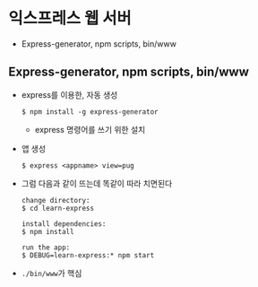 # 익스프레스 웹 서버

- Express-generator, npm scripts, bin/www



## Express-generator, npm scripts, bin/www

- express를 이용한, 자동 생성

  ```
  $ npm install -g express-generator 
  ```

  - express 명령어를 쓰기 위한 설치

- 앱 생성

  ```
  $ express <appname> view=pug
  ```

- 그럼 다음과 같이 뜨는데 똑같이 따라 치면된다

  ```
  change directory:
  $ cd learn-express
  
  install dependencies:
  $ npm install
  
  run the app:
  $ DEBUG=learn-express:* npm start
  ```

- `./bin/www`가 핵심

